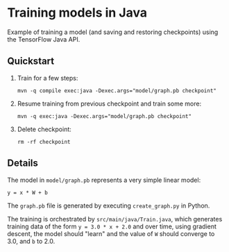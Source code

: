 # Training models in Java

Example of training a model (and saving and restoring checkpoints) using the
TensorFlow Java API.

## Quickstart

1.  Train for a few steps:
    ```
    mvn -q compile exec:java -Dexec.args="model/graph.pb checkpoint"
    ```

2.  Resume training from previous checkpoint and train some more:
    ```
    mvn -q exec:java -Dexec.args="model/graph.pb checkpoint"
    ```

3. Delete checkpoint:
   ```
   rm -rf checkpoint
   ```


## Details

The model in `model/graph.pb` represents a very simple linear model:

```
y = x * W + b
```

The `graph.pb` file is generated by executing `create_graph.py` in Python.

The training is orchestrated by `src/main/java/Train.java`, which generates
training data of the form `y = 3.0 * x + 2.0` and over time, using gradient
descent, the model should "learn" and the value of `W` should converge to 3.0,
and `b` to 2.0.
